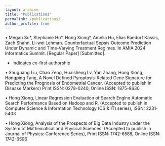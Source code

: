 ```yaml
---
layout: archive
title: "Publications"
permalink: /publications/
author_profile: true
---
```

•	Megan Su*, Stephanie Hu*, Hong Xiong*, Amelia Hu, Elias Baedorf Kassis, Zach Shahn, Li-wei Lehman. Counterfactual Sepsis Outcome Prediction Under Dynamic and Time-Varying Treatment Regimes. In AMIA 2024 Informatics Summit. [Regular Paper] [Submitted].                                            
* Indicates co-first authorship

•	Shuguang Liu, Chao Zeng, Huaisheng Lv, Yan Zhang, Hong Xiong, Hongping Tang, A Novel Defined Pyroptosis-Related Gene Signature for Predicting the Prognosis of Endometrial Cancer. (Accepted to publish in Disease Markers) Print ISSN: 0278-0240, Online ISSN: 1875-8630

•	Hong Xiong, Linear Regression Evaluation of Search Engine Automatic Search Performance Based on Hadoop and R. (Accepted to publish in Computer Science & Information Technology (CS & IT) series), ISSN: 2231-5403

•	Hong Xiong, Analysis of the Prospects of Big Data Industry under the System of Mathematical and Physical Sciences. (Accepted to publish in Journal of Physics: Conference Series), Print ISSN: 1742-6588, Online ISSN: 1742-6596

